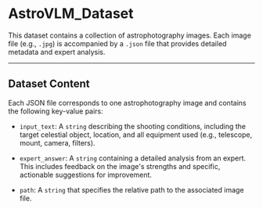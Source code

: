 # AstroVLM_Dataset
This dataset contains a collection of astrophotography images. Each image file (e.g., `.jpg`) is accompanied by a `.json` file that provides detailed metadata and expert analysis.

---

## Dataset Content
Each JSON file corresponds to one astrophotography image and contains the following key-value pairs:

- `input_text`: A `string` describing the shooting conditions, including the target celestial object, location, and all equipment used (e.g., telescope, mount, camera, filters).

- `expert_answer`: A `string` containing a detailed analysis from an expert. This includes feedback on the image's strengths and specific, actionable suggestions for improvement.

- `path`: A `string` that specifies the relative path to the associated image file.
